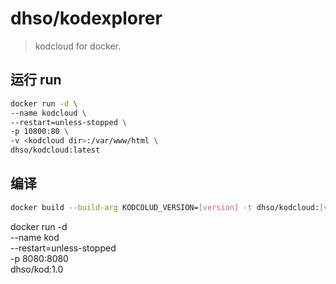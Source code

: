 # dhso/kodexplorer
> kodcloud for docker.

## 运行 run
```bash
docker run -d \
--name kodcloud \
--restart=unless-stopped \
-p 10800:80 \
-v <kodcloud dir>:/var/www/html \
dhso/kodcloud:latest
```

## 编译
```bash
docker build --build-arg KODCOLUD_VERSION=[version] -t dhso/kodcloud:[version] .
```

docker run -d \
--name kod \
--restart=unless-stopped \
-p 8080:8080 \
dhso/kod:1.0